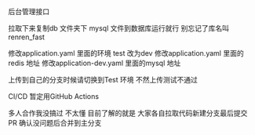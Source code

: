 后台管理接口

拉取下来复制db 文件夹下 mysql 文件到数据库运行就行 
别忘记了库名叫renren_fast

修改application.yaml 里面的环境 test 改为dev
修改application.yaml 里面的redis 地址 
修改application-dev.yaml 里面的mysql 地址 

上传到自己的分支时候请切换到Test 环境 不然上传测试不通过

CI/CD  暂定用GitHub Actions

多人合作我没搞过 不太懂 目前了解的就是
大家各自拉取代码新建分支最后提交PR
确认没问题后合并到主分支
